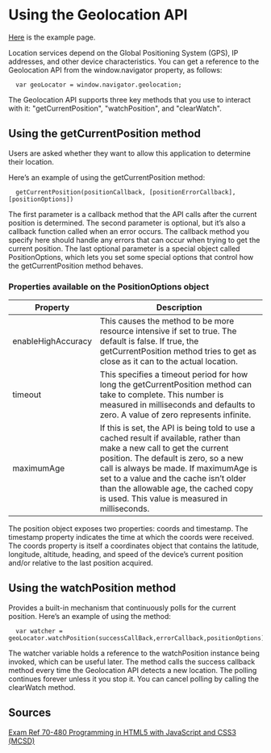 # Using the Geolocation API

[Here](examples/geolocation-api.html) is the example page.

Location services depend on the Global Positioning System (GPS), IP addresses, and other device characteristics.
You can get a reference to the Geolocation API from the window.navigator property, as follows:

```
  var geoLocator = window.navigator.geolocation;
```

The Geolocation API supports three key methods that you use to interact with it: "getCurrentPosition", "watchPosition", and "clearWatch".

## Using the getCurrentPosition method

Users are asked whether they want to allow this application to determine their
location.

Here’s an example of using the getCurrentPosition method:
```
  getCurrentPosition(positionCallback, [positionErrorCallback], [positionOptions])
```

The first parameter is a callback method that the API calls after the current position is determined. The second parameter is optional, but it’s also a
callback function called when an error occurs. The callback method you specify here should handle any errors that can occur when trying to get the current position. The last optional parameter is a special object called PositionOptions, which lets you set some special options that control how the getCurrentPosition method behaves.

### Properties available on the PositionOptions object

| Property           | Description                                                                                                                                                                                                                                                                                                                                  |
|--------------------|----------------------------------------------------------------------------------------------------------------------------------------------------------------------------------------------------------------------------------------------------------------------------------------------------------------------------------------------|
| enableHighAccuracy | This causes the method to be more resource intensive if set to true. The default is false. If true, the getCurrentPosition method tries to get as close as it can to the actual location.                                                                                                                                                    |
| timeout            | This specifies a timeout period for how long the getCurrentPosition method can take to complete. This number is measured in milliseconds and defaults to zero. A value of zero represents infinite.                                                                                                                                          |
| maximumAge         | If this is set, the API is being told to use a cached result if available, rather than make a new call to get the current position. The default is zero, so a new call is always be made. If maximumAge is set to a value and the cache isn’t older than the allowable age, the cached copy is used. This value is measured in milliseconds. |

The position object exposes two properties: coords and timestamp. The
timestamp property indicates the time at which the coords were received. The coords property is itself a coordinates object that contains the latitude, longitude, altitude, heading, and speed of the device’s current position and/or relative to the last position acquired.

## Using the watchPosition method

Provides a built-in mechanism that continuously polls for the current position. Here’s an example of using the method:

```
  var watcher = geoLocator.watchPosition(successCallBack,errorCallback,positionOptions)
```

The watcher variable holds a reference to the watchPosition instance being invoked, which can be useful later. The method calls the success callback method every time the Geolocation API detects a new location. The polling continues forever unless it you stop it. You can cancel polling by calling the clearWatch method.

## Sources

[Exam Ref 70-480 Programming in HTML5 with JavaScript and CSS3 (MCSD)](https://www.microsoft.com/en-us/p/exam-ref-70-480-programming-in-html5-with-javascript-and-css3-mcsd/fgqpf3h0qll7?activetab=pivot%3aoverviewtab)
